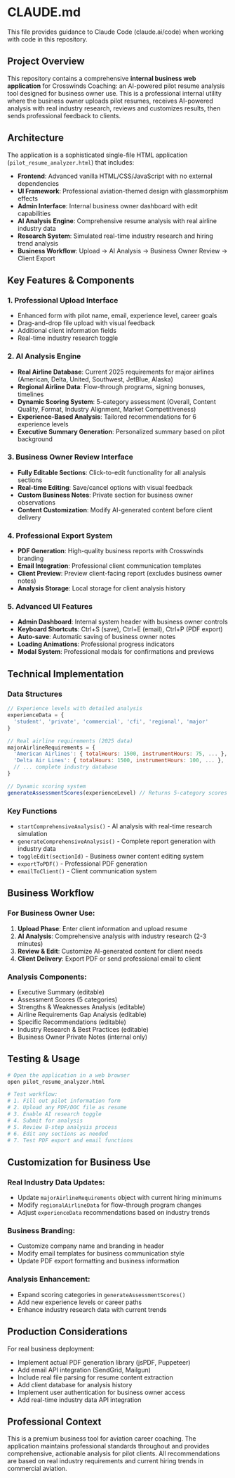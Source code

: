 # CLAUDE.md

This file provides guidance to Claude Code (claude.ai/code) when working with code in this repository.

## Project Overview

This repository contains a comprehensive **internal business web application** for Crosswinds Coaching: an AI-powered pilot resume analysis tool designed for business owner use. This is a professional internal utility where the business owner uploads pilot resumes, receives AI-powered analysis with real industry research, reviews and customizes results, then sends professional feedback to clients.

## Architecture

The application is a sophisticated single-file HTML application (`pilot_resume_analyzer.html`) that includes:

- **Frontend**: Advanced vanilla HTML/CSS/JavaScript with no external dependencies
- **UI Framework**: Professional aviation-themed design with glassmorphism effects
- **Admin Interface**: Internal business owner dashboard with edit capabilities
- **AI Analysis Engine**: Comprehensive resume analysis with real airline industry data
- **Research System**: Simulated real-time industry research and hiring trend analysis
- **Business Workflow**: Upload → AI Analysis → Business Owner Review → Client Export

## Key Features & Components

### 1. Professional Upload Interface
- Enhanced form with pilot name, email, experience level, career goals
- Drag-and-drop file upload with visual feedback
- Additional client information fields
- Real-time industry research toggle

### 2. AI Analysis Engine
- **Real Airline Database**: Current 2025 requirements for major airlines (American, Delta, United, Southwest, JetBlue, Alaska)
- **Regional Airline Data**: Flow-through programs, signing bonuses, timelines
- **Dynamic Scoring System**: 5-category assessment (Overall, Content Quality, Format, Industry Alignment, Market Competitiveness)
- **Experience-Based Analysis**: Tailored recommendations for 6 experience levels
- **Executive Summary Generation**: Personalized summary based on pilot background

### 3. Business Owner Review Interface
- **Fully Editable Sections**: Click-to-edit functionality for all analysis sections
- **Real-time Editing**: Save/cancel options with visual feedback
- **Custom Business Notes**: Private section for business owner observations
- **Content Customization**: Modify AI-generated content before client delivery

### 4. Professional Export System
- **PDF Generation**: High-quality business reports with Crosswinds branding
- **Email Integration**: Professional client communication templates
- **Client Preview**: Preview client-facing report (excludes business owner notes)
- **Analysis Storage**: Local storage for client analysis history

### 5. Advanced UI Features
- **Admin Dashboard**: Internal system header with business owner controls
- **Keyboard Shortcuts**: Ctrl+S (save), Ctrl+E (email), Ctrl+P (PDF export)
- **Auto-save**: Automatic saving of business owner notes
- **Loading Animations**: Professional progress indicators
- **Modal System**: Professional modals for confirmations and previews

## Technical Implementation

### Data Structures
```javascript
// Experience levels with detailed analysis
experienceData = {
  'student', 'private', 'commercial', 'cfi', 'regional', 'major'
}

// Real airline requirements (2025 data)
majorAirlineRequirements = {
  'American Airlines': { totalHours: 1500, instrumentHours: 75, ... },
  'Delta Air Lines': { totalHours: 1500, instrumentHours: 100, ... },
  // ... complete industry database
}

// Dynamic scoring system
generateAssessmentScores(experienceLevel) // Returns 5-category scores
```

### Key Functions
- `startComprehensiveAnalysis()` - AI analysis with real-time research simulation
- `generateComprehensiveAnalysis()` - Complete report generation with industry data
- `toggleEdit(sectionId)` - Business owner content editing system
- `exportToPDF()` - Professional PDF generation
- `emailToClient()` - Client communication system

## Business Workflow

### For Business Owner Use:
1. **Upload Phase**: Enter client information and upload resume
2. **AI Analysis**: Comprehensive analysis with industry research (2-3 minutes)
3. **Review & Edit**: Customize AI-generated content for client needs
4. **Client Delivery**: Export PDF or send professional email to client

### Analysis Components:
- Executive Summary (editable)
- Assessment Scores (5 categories)
- Strengths & Weaknesses Analysis (editable)
- Airline Requirements Gap Analysis (editable)
- Specific Recommendations (editable)
- Industry Research & Best Practices (editable)
- Business Owner Private Notes (internal only)

## Testing & Usage

```bash
# Open the application in a web browser
open pilot_resume_analyzer.html

# Test workflow:
# 1. Fill out pilot information form
# 2. Upload any PDF/DOC file as resume
# 3. Enable AI research toggle
# 4. Submit for analysis
# 5. Review 8-step analysis process
# 6. Edit any sections as needed
# 7. Test PDF export and email functions
```

## Customization for Business Use

### Real Industry Data Updates:
- Update `majorAirlineRequirements` object with current hiring minimums
- Modify `regionalAirlineData` for flow-through program changes
- Adjust `experienceData` recommendations based on industry trends

### Business Branding:
- Customize company name and branding in header
- Modify email templates for business communication style
- Update PDF export formatting and business information

### Analysis Enhancement:
- Expand scoring categories in `generateAssessmentScores()`
- Add new experience levels or career paths
- Enhance industry research data with current trends

## Production Considerations

For real business deployment:
- Implement actual PDF generation library (jsPDF, Puppeteer)
- Add email API integration (SendGrid, Mailgun)
- Include real file parsing for resume content extraction
- Add client database for analysis history
- Implement user authentication for business owner access
- Add real-time industry data API integration

## Professional Context

This is a premium business tool for aviation career coaching. The application maintains professional standards throughout and provides comprehensive, actionable analysis for pilot clients. All recommendations are based on real industry requirements and current hiring trends in commercial aviation.